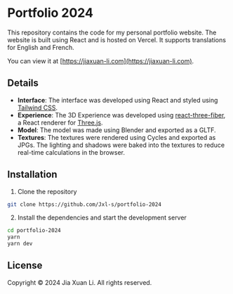 # Portfolio 2024

This repository contains the code for my personal portfolio website. The website is built using React and is hosted on Vercel. It supports translations for English and French.

You can view it at [https://jiaxuan-li.com](https://jiaxuan-li.com).

## Details

-   **Interface**: The interface was developed using React and styled using [Tailwind CSS](https://tailwindcss.com/).
-   **Experience**: The 3D Experience was developed using [react-three-fiber](https://github.com/pmndrs/react-three-fiber), a React renderer for [Three.js](https://threejs.org/).
-   **Model**: The model was made using Blender and exported as a GLTF.
-   **Textures**: The textures were rendered using Cycles and exported as JPGs. The lighting and shadows were baked into the textures to reduce real-time calculations in the browser.


## Installation

1. Clone the repository

```bash
git clone https://github.com/Jxl-s/portfolio-2024
```

2. Install the dependencies and start the development server

```bash
cd portfolio-2024
yarn
yarn dev
```

## License

Copyright © 2024 Jia Xuan Li. All rights reserved.